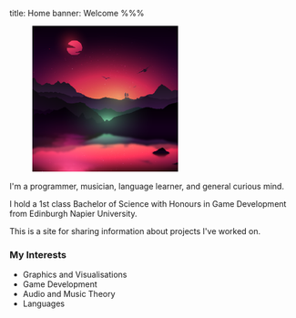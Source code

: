 title: Home
banner: Welcome
%%%

<figure class="portfolio-figure">
	<img src="/img/logo.webp" alt="What If (by Jose A. Ortiz)" width="256" height="256"/>
</figure>

I'm a programmer, musician, language learner, and general curious mind.

I hold a 1st class Bachelor of Science with Honours in Game Development from Edinburgh Napier University.

This is a site for sharing information about projects I've worked on.

### My Interests
- Graphics and Visualisations
- Game Development
- Audio and Music Theory 
- Languages

